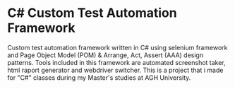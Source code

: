# C# Custom Test Automation Framework


Custom test automation framework written in C# using selenium framework and Page Object Model (POM) & Arrange, Act, Assert (AAA) design patterns. Tools included in this framework are automated screenshot taker, html raport generator and webdriver switcher. This is a project that i made for "C#" classes during my Master's studies at AGH University. 

